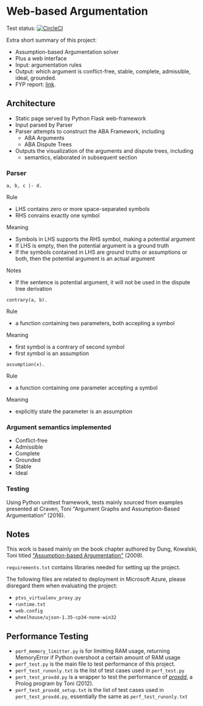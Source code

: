 # Web-based Argumentation
Test status: [![CircleCI](https://circleci.com/gh/kenrick95/aba-web/tree/master.svg?style=svg&circle-token=3eee74022841f7537e825b583d3459b0ef10df4d)](https://circleci.com/gh/kenrick95/aba-web/tree/master)

Extra short summary of this project:

- Assumption-based Argumentation solver
- Plus a web interface
- Input: argumentation rules
- Output: which argument is conflict-free, stable, complete, admissible, ideal, grounded.
- FYP report: [link](https://github.com/kenrick95/aba-web/files/585224/Amended-report-Kenrick-2016-11-11.pdf).

## Architecture
- Static page served by Python Flask web-framework
- Input parsed by Parser
- Parser attempts to construct the ABA Framework, including
    - ABA Arguments
    - ABA Dispute Trees
- Outputs the visualization of the arguments and dispute trees, including
    - semantics, elaborated in subsequent section

### Parser

```
a, b, c |- d.
```

Rule
- LHS contains zero or more space-separated symbols
- RHS conrains exactly one symbol

Meaning
- Symbols in LHS supports the RHS symbol, making a potential argument
- If LHS is empty, then the potential argument is a ground truth
- If the symbols contained in LHS are ground truths or assumptions or both, then the potential argument is an actual argument

Notes
- If the sentence is potential argument, it will not be used in the dispute tree derivation

```
contrary(a, b).
```
Rule
- a function containing two parameters, both accepting a symbol

Meaning
- first symbol is a contrary of second symbol
- first symbol is an assumption

```
assumption(x).
```
Rule
- a function containing one parameter accepting a symbol

Meaning
- explicitly state the parameter is an assumption

### Argument semantics implemented
- Conflict-free
- Admissible
- Complete
- Grounded
- Stable
- Ideal

### Testing
Using Python unittest framework, tests mainly sourced from examples presented at Craven, Toni "Argument Graphs and Assumption-Based Argumentation" (2016).

## Notes

This work is based mainly on the book chapter authored by Dung, Kowalski, Toni titled ["Assumption-based Argumentation"](http://www.doc.ic.ac.uk/~rak/papers/ABAfinal.pdf) (2009).

`requirements.txt` contains libraries needed for setting up the project.

The following files are related to deployment in Microsoft Azure, please disregard them when evaluating the project:

- `ptvs_virtualenv_proxy.py`
- `runtime.txt`
- `web.config`
- `wheelhouse/ujson-1.35-cp34-none-win32`

## Performance Testing
- `perf_memory_limitter.py` is for limitting RAM usage, returning MemoryError if Python overshoot a certain amount of RAM usage
- `perf_test.py` is the main file to test performance of this project.
- `perf_test_runonly.txt` is the list of test cases used in `perf_test.py`
- `pert_test_proxdd.py` is a wrapper to test the performance of [*proxdd*](http://robertcraven.org/proarg/proxdd.html), a Prolog program by Toni (2012).
- `perf_test_proxdd_setup.txt` is the list of test cases used in `pert_test_proxdd.py`, essentially the same as `perf_test_runonly.txt`
